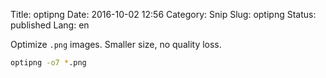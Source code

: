 Title: optipng
Date: 2016-10-02 12:56
Category: Snip
Slug: optipng
Status: published
Lang: en

Optimize `.png` images. Smaller size, no quality loss.

```bash
optipng -o7 *.png
```
